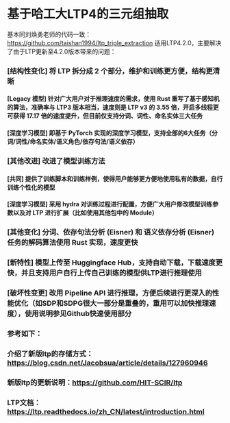 # 基于哈工大LTP4的三元组抽取
基本同刘焕勇老师的代码一致：https://github.com/taishan1994/ltp_triple_extraction
适用LTP4.2.0，主要解决了由于LTP更新至4.2.0版本带来的问题：
### [结构性变化] 将 LTP 拆分成 2 个部分，维护和训练更方便，结构更清晰
####    [Legacy 模型] 针对广大用户对于推理速度的需求，使用 Rust 重写了基于感知机的算法，准确率与 LTP3 版本相当，速度则是 LTP v3 的 3.55 倍，开启多线程更可获得 17.17 倍的速度提升，但目前仅支持分词、词性、命名实体三大任务
####    [深度学习模型] 即基于 PyTorch 实现的深度学习模型，支持全部的6大任务（分词/词性/命名实体/语义角色/依存句法/语义依存）
### [其他改进] 改进了模型训练方法
####    [共同] 提供了训练脚本和训练样例，使得用户能够更方便地使用私有的数据，自行训练个性化的模型
####    [深度学习模型] 采用 hydra 对训练过程进行配置，方便广大用户修改模型训练参数以及对 LTP 进行扩展（比如使用其他包中的 Module）
### [其他变化] 分词、依存句法分析 (Eisner) 和 语义依存分析 (Eisner) 任务的解码算法使用 Rust 实现，速度更快
### [新特性] 模型上传至 Huggingface Hub，支持自动下载，下载速度更快，并且支持用户自行上传自己训练的模型供LTP进行推理使用
### [破坏性变更] 改用 Pipeline API 进行推理，方便后续进行更深入的性能优化（如SDP和SDPG很大一部分是重叠的，重用可以加快推理速度），使用说明参见Github快速使用部分


### 参考如下：
### 介绍了新版ltp的存储方式：https://blog.csdn.net/Jacobsua/article/details/127960946
### 新版ltp的更新说明：https://github.com/HIT-SCIR/ltp
### LTP文档：https://ltp.readthedocs.io/zh_CN/latest/introduction.html
